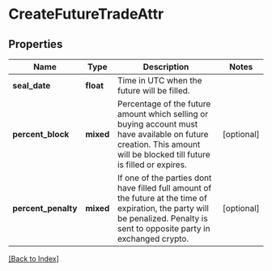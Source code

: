 # CreateFutureTradeAttr

## Properties

Name | Type | Description | Notes
------------ | ------------- | ------------- | -------------
**seal_date** | **float** | Time in UTC when the future will be filled. |
**percent_block** | **mixed** | Percentage of the future amount which selling or buying account must have available on future creation. This amount will be blocked till future is filled or expires. | [optional]
**percent_penalty** | **mixed** | If one of the parties dont have filled full amount of the future at the time of expiration, the party will be penalized. Penalty is sent to opposite party in exchanged crypto. | [optional]

[[Back to Index]](../index.md)
